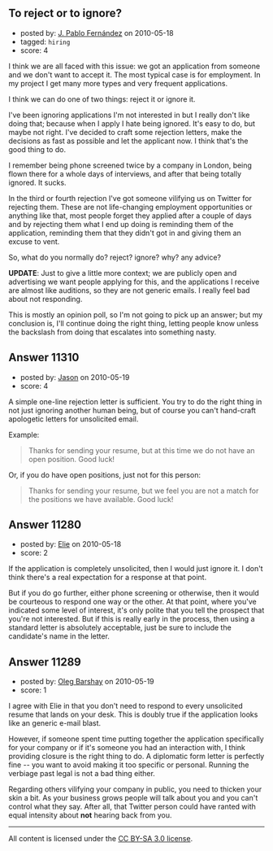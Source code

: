 ## To reject or to ignore?

- posted by: [J. Pablo Fernández](https://stackexchange.com/users/-1/751-j-pablo-fern-ndez) on 2010-05-18
- tagged: `hiring`
- score: 4

I think we are all faced with this issue: we got an application from someone and we don't want to accept it. The most typical case is for employment. In my project I get many more types and very frequent applications.

I think we can do one of two things: reject it or ignore it.

I've been ignoring applications I'm not interested in but I really don't like doing that; because when I apply I hate being ignored. It's easy to do, but maybe not right. I've decided to craft some rejection letters, make the decisions as fast as possible and let the applicant now. I think that's the good thing to do.

I remember being phone screened twice by a company in London, being flown there for a whole days of interviews, and after that being totally ignored. It sucks.

In the third or fourth rejection I've got someone vilifying us on Twitter for rejecting them. These are not life-changing employment opportunities or anything like that, most people forget they applied after a couple of days and by rejecting them what I end up doing is reminding them of the application, reminding them that they didn't got in and giving them an excuse to vent.

So, what do you normally do? reject? ignore? why? any advice?

**UPDATE**: Just to give a little more context; we are publicly open and advertising we want people applying for this, and the applications I receive are almost like auditions, so they are not generic emails. I really feel bad about not responding.

This is mostly an opinion poll, so I'm not going to pick up an answer; but my conclusion is, I'll continue doing the right thing, letting people know unless the backslash from doing that escalates into something nasty.


## Answer 11310

- posted by: [Jason](https://stackexchange.com/users/-1/2-jason) on 2010-05-19
- score: 4

A simple one-line rejection letter is sufficient.  You try to do the right thing in not just ignoring another human being, but of course you can't hand-craft apologetic letters for unsolicited email.

Example:

> Thanks for sending your resume, but at this time we do not have an open position.  Good luck!

Or, if you do have open positions, just not for this person:

> Thanks for sending your resume, but we feel you are not a match for the positions we have available.  Good luck!


## Answer 11280

- posted by: [Elie](https://stackexchange.com/users/-1/1752-elie) on 2010-05-18
- score: 2

If the application is completely unsolicited, then I would just ignore it. I don't think there's a real expectation for  a response at that point. 

But if you do go further, either phone screening or otherwise, then it would be courteous to respond one way or the other. At that point, where you've indicated some level of interest, it's only polite that you tell the prospect that you're not interested. But if this is really early in the process, then using a standard letter is absolutely acceptable, just be sure to include the candidate's name in the letter.


## Answer 11289

- posted by: [Oleg Barshay](https://stackexchange.com/users/-1/1098-oleg-barshay) on 2010-05-19
- score: 1

I agree with Elie in that you don't need to respond to every unsolicited resume that lands on your desk.  This is doubly true if the application looks like an generic e-mail blast.  

However, if someone spent time putting together the application specifically for your company or if it's someone you had an interaction with, I think providing closure is the right thing to do.  A diplomatic form letter is perfectly fine -- you want to avoid making it too specific or personal.  Running the verbiage past legal is not a bad thing either.

Regarding others vilifying your company in public, you need to thicken your skin a bit.  As your business grows people will talk about you and you can't control what they say.  After all, that Twitter person could have ranted with equal intensity about **not** hearing back from you.  





---

All content is licensed under the [CC BY-SA 3.0 license](https://creativecommons.org/licenses/by-sa/3.0/).
